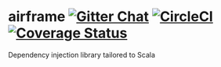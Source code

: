 # airframe  [![Gitter Chat][gitter-badge]][gitter-link] [![CircleCI](https://circleci.com/gh/wvlet/wvlet.svg?style=svg)](https://circleci.com/gh/wvlet/wvlet) [![Coverage Status](https://coveralls.io/repos/github/wvlet/airframe/badge.svg?branch=coverall-integration)](https://coveralls.io/github/wvlet/airframe?branch=coverall-integration)
Dependency injection library tailored to Scala

[gitter-badge]: https://badges.gitter.im/Join%20Chat.svg
[gitter-link]: https://gitter.im/wvlet/wvlet?utm_source=badge&utm_medium=badge&utm_campaign=pr-badge&utm_content=badge
